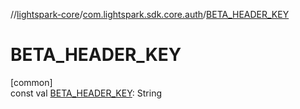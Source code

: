 //[lightspark-core](../../index.md)/[com.lightspark.sdk.core.auth](index.md)/[BETA_HEADER_KEY](-b-e-t-a_-h-e-a-d-e-r_-k-e-y.md)

# BETA_HEADER_KEY

[common]\
const val [BETA_HEADER_KEY](-b-e-t-a_-h-e-a-d-e-r_-k-e-y.md): String

